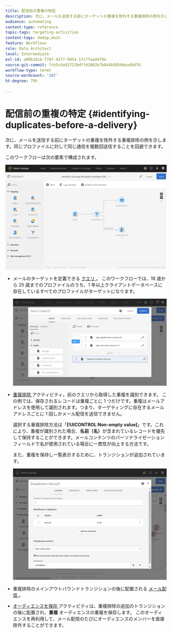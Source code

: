 ```yaml
---
title: 配信前の重複の特定
description: 次に、メールを送信する前にターゲットの重複を除外する重複排除の例を示します。同じプロファイルに対して同じ通信を複数回送信することを回避できます。
audience: automating
content-type: reference
topic-tags: targeting-activities
context-tags: dedup,main
feature: Workflows
role: Data Architect
level: Intermediate
exl-id: a09b101b-f76f-4377-9854-1fcffaad4f9a
source-git-commit: fcb5c4a92f23bdffd1082b7b044b5859dead9d70
workflow-type: tm+mt
source-wordcount: '287'
ht-degree: 79%

---
```


# 配信前の重複の特定 {#identifying-duplicates-before-a-delivery}

次に、メールを送信する前にターゲットの重複を除外する重複排除の例を示します。同じプロファイルに対して同じ通信を複数回送信することを回避できます。

このワークフローは次の要素で構成されます。

![](assets/deduplication_example_workflow.png)

* メールのターゲットを定義できる [ クエリ ](../../automating/using/query.md)。 このワークフローでは、18 歳から 25 歳までのプロファイルのうち、1 年以上クライアントデータベースに存在しているすべてのプロファイルがターゲットになります。

  ![](assets/deduplication_example_query.png)

* [ 重複排除 ](../../automating/using/deduplication.md) アクティビティ。前のクエリから取得した重複を識別できます。 この例では、保存されるレコードは重複ごとに 1 つだけです。重複はメールアドレスを使用して識別されます。つまり、ターゲティングに存在するメールアドレスごとに 1 回しかメール配信を送信できません。

  選択する重複排除方法は「**[!UICONTROL Non-empty value]**」です。これにより、重複が識別された場合、**名前（名）**&#x200B;が含まれているレコードを優先して保持することができます。メールコンテンツのパーソナライゼーションフィールドで名が使用されている場合に一貫性が向上する方法です。

  また、重複を保持し一覧表示するために、トランジションが追加されています。

  ![](assets/deduplication_example_dedup.png)

* 重複排除のメインアウトバウンドトランジションの後に配置される [ メール配信 ](../../automating/using/email-delivery.md)。
* [ オーディエンスを保存 ](../../automating/using/save-audience.md) アクティビティは、重複排除の追加のトランジションの後に配置され、**重複** オーディエンスの重複を保存します。 このオーディエンスを再利用して、メール配信のたびにオーディエンスのメンバーを直接除外することができます。
